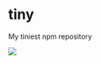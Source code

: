 # tiny

My tiniest npm repository

<p>
<img src="https://img.shields.io/npm/v/@davidperera/tiny.svg?style=for-the-badge"/>
</p>
